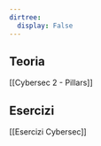 ```yaml
---
dirtree:
  display: False
---
```


## Teoria

[[Cybersec 2 - Pillars]]

## Esercizi

[[Esercizi Cybersec]]